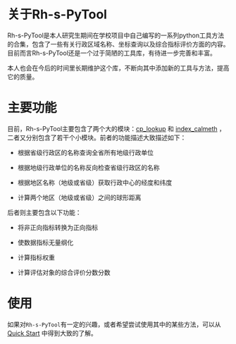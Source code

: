 # 关于Rh-s-PyTool

Rh-s-PyTool是本人研究生期间在学校项目中自己编写的一系列python工具方法的合集，包含了一些有关行政区域名称、坐标查询以及综合指标评价方面的内容。目前而言Rh-s-PyTool还是一个过于简陋的工具库，有待进一步完善和丰富。

本人也会在今后的时间里长期维护这个库，不断向其中添加新的工具与方法，提高它的质量。

# 主要功能

目前，Rh-s-PyTool主要包含了两个大的模块：[cp_lookup](modules/cp_lookup.md) 和 [index_calmeth](modules/index_calmeth.md) ，二者又分别包含了若干个小模块。前者的功能描述大致描述如下：

+ 根据省级行政区的名称查询全省所有地级行政单位

+ 根据地级行政单位的名称反向检查省级行政区的名称

+ 根据地区名称（地级或省级）获取行政中心的经度和纬度

+ 计算两个地区（地级或省级）之间的球形距离

后者则主要包含以下功能：

+ 将非正向指标转换为正向指标

+ 使数据指标无量纲化

+ 计算指标权重

+ 计算评估对象的综合评价分数分数

# 使用

如果对`Rh-s-PyTool`有一定的兴趣，或者希望尝试使用其中的某些方法，可以从 [Quick Start](快速开始.md) 中得到大致的了解。
